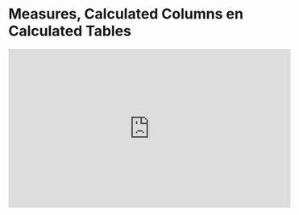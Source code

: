 # Measures, Calculated Columns en Calculated Tables

<iframe width="560" height="315" src="https://www.youtube.com/embed/ZD5hUfuMB3I" frameborder="0" allow="accelerometer; autoplay; encrypted-media; gyroscope; picture-in-picture" allowfullscreen></iframe>